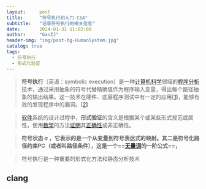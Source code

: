 ```yaml
---
layout:     post
title:      "符号执行初入门-CSA"
subtitle:   "记录符号执行的相关信息"
date:       2024-01-31 11:02:00
author:     "GanZJ"
header-img: "img/post-bg-HumanSystem.jpg"
catalog: true
tags:
  - 符号执行
  - 形式化验证
---
```




> **符号执行**（英语：symbolic execution）是一种[计算机科学](https://zh.wikipedia.org/wiki/计算机科学)领域的[程序分析](https://zh.wikipedia.org/wiki/程序分析)技术，通过采用抽象的符号代替精确值作为程序输入变量，得出每个路径抽象的输出结果。这一技术在硬件、底层程序测试中有一定的应用[[1\]](https://zh.wikipedia.org/wiki/符号执行#cite_note-1)，能够有效的发现程序中的漏洞。[[2\]](https://zh.wikipedia.org/wiki/符号执行#cite_note-2)

> [软件](https://zh.wikipedia.org/wiki/软件)系统的设计过程中，**形式验证**的含义是根据某个或某些形式规范或属性，使用[数学](https://zh.wikipedia.org/wiki/数学)的方法[证明](https://zh.wikipedia.org/wiki/证明)其[正确性](https://zh.wikipedia.org/wiki/正确性)或非正确性。



> **符号状态 σ ，它表示的是一个从变量到符号表达式的映射。其二是符号化路径约束PC（或者叫路径条件），这是一个==[无量词](https://baike.baidu.com/item/谓词逻辑#2)的一阶公式==，**



>符号执行是一种重要的形式化方法和静态分析技术



## clang





